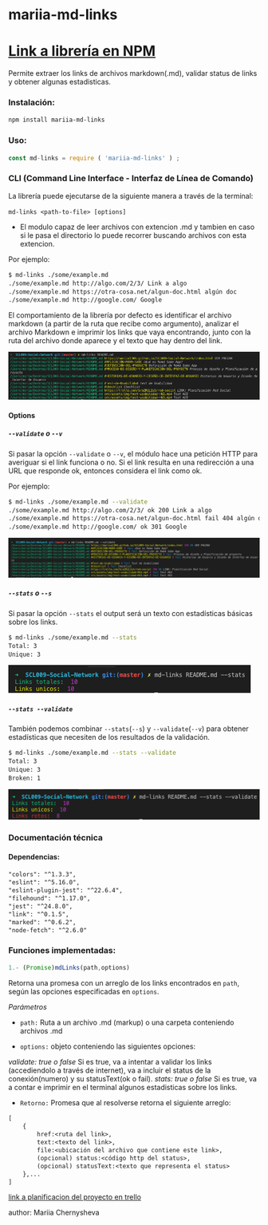 # mariia-md-links

# [Link a librería en NPM](https://www.npmjs.com/package/mariia-md-links)

Permite extraer los links de archivos markdown(.md), validar status de links y obtener algunas estadisticas.

### Instalación:

```sh
npm install mariia-md-links
```
### Uso:

```js
const md-links = require ( 'mariia-md-links' ) ;   
```

### CLI (Command Line Interface - Interfaz de Línea de Comando)

La librería puede ejecutarse de la siguiente
manera a través de la terminal:

`md-links <path-to-file> [options]`

* El modulo capaz de leer archivos con extencion .md y tambien en caso si le pasa el directorio lo puede recorrer buscando archivos con esta extencion.

Por ejemplo:

```sh
$ md-links ./some/example.md
./some/example.md http://algo.com/2/3/ Link a algo
./some/example.md https://otra-cosa.net/algun-doc.html algún doc
./some/example.md http://google.com/ Google
```

El comportamiento de la librería por defecto es identificar el archivo markdown (a partir de la ruta que recibe como argumento), analizar el archivo Markdown e imprimir los links que vaya
encontrando, junto con la ruta del archivo donde aparece y el texto
que hay dentro del link.

![ejemplo sin opciones](./src/img/mdlinkssinoptions.png)

#### Options

##### `--validate` o `--v`

Si pasar la opción `--validate` o `--v`, el módulo hace una petición HTTP para
averiguar si el link funciona o no. Si el link resulta en una redirección a una
URL que responde ok, entonces considera el link como ok.

Por ejemplo:

```sh
$ md-links ./some/example.md --validate
./some/example.md http://algo.com/2/3/ ok 200 Link a algo
./some/example.md https://otra-cosa.net/algun-doc.html fail 404 algún doc
./some/example.md http://google.com/ ok 301 Google
```
![ejemplo opcion validate](./src/img/opcionvalidate.png)

##### `--stats` o `--s`

Si pasar la opción `--stats` el output será un texto con estadísticas
básicas sobre los links.

```sh
$ md-links ./some/example.md --stats
Total: 3
Unique: 3
```
![ejemplo opcion stats](./src/img/opcionstats.png)

##### `--stats --validate`

También podemos combinar `--stats`(`--s`) y `--validate`(`--v`) para obtener estadísticas que necesiten de los resultados de la validación.

```sh
$ md-links ./some/example.md --stats --validate
Total: 3
Unique: 3
Broken: 1
```
![opciones validate y stats](./src/img/opcionvalstats.png)


### Documentación técnica

#### Dependencias:

    "colors": "^1.3.3",
    "eslint": "^5.16.0",
    "eslint-plugin-jest": "^22.6.4",
    "filehound": "^1.17.0",
    "jest": "^24.8.0",
    "link": "^0.1.5",
    "marked": "^0.6.2",
    "node-fetch": "^2.6.0"

### Funciones implementadas:

```js
1.- (Promise)mdLinks(path,options)
```
Retorna una promesa con un arreglo de los links encontrados en ```path```, según las opciones especificadas en 
```options```.

*Parámetros*

- ```path:``` Ruta a un archivo .md (markup) o una carpeta conteniendo archivos .md

- ```options:``` objeto conteniendo las siguientes opciones:

*validate: true o false* Si es true, va a intentar a validar los links (accediendolo a través de internet), va a incluir el status de la conexión(numero) y su statusText(ok o fail).
*stats: true o false*	Si es true, va a contar e imprimir en el terminal algunos estadisticas sobre los links.
- ```Retorno:``` 
Promesa que al resolverse retorna el siguiente arreglo:
```
[
	{
		href:<ruta del link>,
		text:<texto del link>,
		file:<ubicación del archivo que contiene este link>,
		(opcional) status:<código http del status>,
		(opcional) statusText:<texto que representa el status>
	},...
]
```

[link a planificacion del proyecto en trello](https://trello.com/b/jNOLyIu4/md-links)

author: Mariia Chernysheva